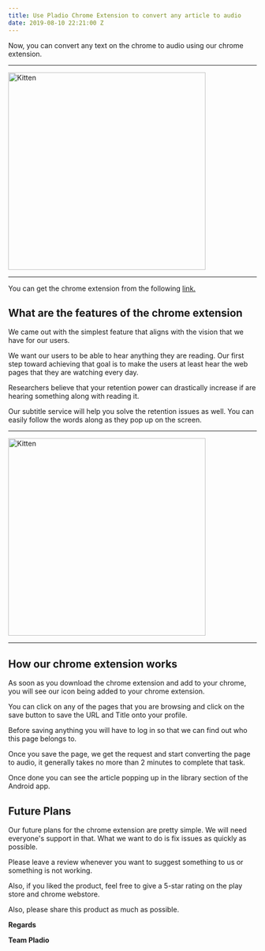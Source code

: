 ```yaml
---
title: Use Pladio Chrome Extension to convert any article to audio
date: 2019-08-10 22:21:00 Z
---
```


Now, you can convert any text on the chrome to audio using our chrome extension.

***
<img src="/uploads/Screenshot%202019-08-11%20at%203.27.46%20AM.png" alt="Kitten"
	title="Pladio Chrome Extension Image" width="400" height="auto" />

***

You can get the chrome extension from the following [link.](https://chrome.google.com/webstore/detail/pladio/bgecfahjghhjiddinkiolpanfkpdfhco)

## What are the features of the chrome extension

We came out with the simplest feature that aligns with the vision that we have for our users.

We want our users to be able to hear anything they are reading. Our first step toward achieving that goal is to make the users at least hear the web pages that they are watching every day.

Researchers believe that your retention power can drastically increase if are hearing something along with reading it.

Our subtitle service will help you solve the retention issues as well. You can easily follow the words along as they pop up on the screen.

***

<img src="/uploads/Screenshot%202019-08-11%20at%203.35.55%20AM.png" alt="Kitten"
	title="Subtitle feature in Pladio App" width="400" height="auto" />

***

## How our chrome extension works

As soon as you download the chrome extension and add to your chrome, you will see our icon being added to your chrome extension.

You can click on any of the pages that you are browsing and click on the save button to save the URL and Title onto your profile.

Before saving anything you will have to log in so that we can find out who this page belongs to.

Once you save the page, we get the request and start converting the page to audio, it generally takes no more than 2 minutes to complete that task.

Once done you can see the article popping up in the library section of the Android app.

## Future Plans

Our future plans for the chrome extension are pretty simple. We will need everyone's support in that. What we want to do is fix issues as quickly as possible.

Please leave a review whenever you want to suggest something to us or something is not working.

Also, if you liked the product, feel free to give a 5-star rating on the play store and chrome webstore.

Also, please share this product as much as possible.

**Regards**

**Team Pladio**